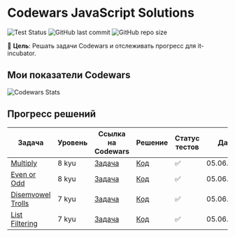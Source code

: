 # Codewars JavaScript Solutions

![Test Status](https://github.com/Alma-Nemi/codewars-js-solutions/actions/workflows/test.yml/badge.svg)
![GitHub last commit](https://img.shields.io/github/last-commit/Alma-Nemi/codewars)
![GitHub repo size](https://img.shields.io/github/repo-size/Alma-Nemi/codewars)

📌 **Цель**: Решать задачи Codewars и отслеживать прогресс для it-incubator.

## Мои показатели Codewars
![Codewars Stats](https://www.codewars.com/users/Alma-Nemi/badges/large)

## Прогресс решений

| Задача                   | Уровень | Ссылка на Codewars       | Решение | Статус тестов | Дата       |
|--------------------------|---------|--------------------------|---------|---------------|------------|
| [Multiply](8-kyu/multiply.js) | 8 kyu | [Задача](https://www.codewars.com/kata/50654ddff44f800200000004) | [Код](8-kyu/multiply.js) | ✅ | 05.06.2025 |
| [Even or Odd](8-kyu/evenOrOdd.js) | 8 kyu | [Задача](https://www.codewars.com/kata/53da3dbb4a5168369a0000fe) | [Код](8-kyu/evenOrOdd.js) | ✅ | 05.06.2025 |
| [Disemvowel Trolls](7-kyu/disemvowel-trolls.js) | 7 kyu | [Задача](https://www.codewars.com/kata/52fba66badcd10859f00097e) | [Код](7-kyu/disemvowel-trolls.js) | ✅ | 05.06.2025 |
| [List Filtering](7-kyu/list-filtering.js) | 7 kyu | [Задача](https://www.codewars.com/kata/53dbd5315a3c69eed20002dd) | [Код](7-kyu/list-filtering.js) | ✅ | 05.06.2025 |